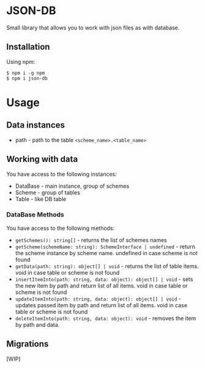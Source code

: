 # JSON-DB
Small library that allows you to work with json files as with database.

## Installation

Using npm:
```shell
$ npm i -g npm
$ npm i json-db
```

# Usage

## Data instances
- path - path to the table `<scheme_name>.<table_name>`

## Working with data
You have access to the following instances:
- DataBase - main instance, group of schemes
- Scheme - group of tables
- Table - like DB table

### DataBase Methods
You have access to the following methods:

- `getSchemes(): string[]` - returns the list of schemes names
- `getScheme(schemeName: string): SchemeInterface | undefined` - return the scheme instance by scheme name. undefined in case scheme is not found
- `getData(path: string): object[] | void` - returns the list of table items. void in case table or scheme is not found
- `insertItemInto(path: string, data: object): object[] | void` - sets the new item by path and return list of all items. void in case table or scheme is not found
- `updateItemInto(path: string, data: object): object[] | void` - updates passed item by path and return list of all items. void in case table or scheme is not found
- `deleteItemInto(path: string, data: object): void` - removes the item by path and data.

## Migrations
[WIP]
